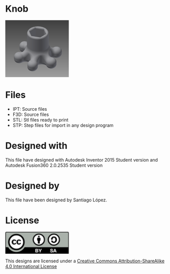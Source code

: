 # Knob
<img src="knob.png" width="200" align = "center">

# Files
* IPT: Source files
* F3D: Source files
* STL: Stl files ready to print
* STP: Step files for import in any design program

# Designed with
This file have designed with Autodesk Inventor 2015 Student version and Autodesk Fusion360 2.0.2535 Student version


# Designed by
This file have been designed by Santiago López.

# License
<img src="../by-sa.png" width="200" align = "center">

This designs are licensed under a [Creative Commons Attribution-ShareAlike 4.0 International License](http://creativecommons.org/licenses/by-sa/4.0/)
